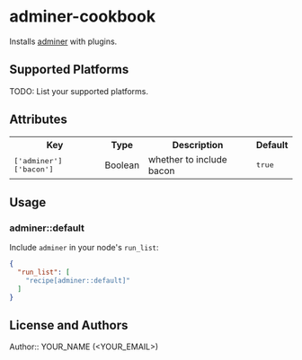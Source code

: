 # adminer-cookbook

Installs [adminer](http://www.adminer.org/) with plugins.

## Supported Platforms

TODO: List your supported platforms.

## Attributes

<table>
  <tr>
    <th>Key</th>
    <th>Type</th>
    <th>Description</th>
    <th>Default</th>
  </tr>
  <tr>
    <td><tt>['adminer']['bacon']</tt></td>
    <td>Boolean</td>
    <td>whether to include bacon</td>
    <td><tt>true</tt></td>
  </tr>
</table>

## Usage

### adminer::default

Include `adminer` in your node's `run_list`:

```json
{
  "run_list": [
    "recipe[adminer::default]"
  ]
}
```

## License and Authors

Author:: YOUR_NAME (<YOUR_EMAIL>)
